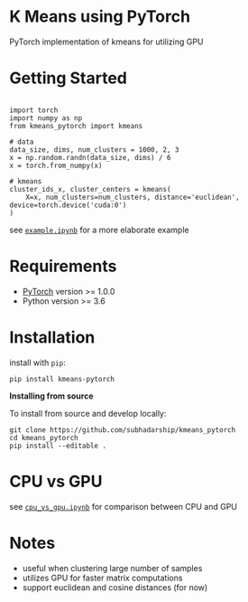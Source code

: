 # K Means using PyTorch
PyTorch implementation of kmeans for utilizing GPU

# Getting Started
```

import torch
import numpy as np
from kmeans_pytorch import kmeans

# data
data_size, dims, num_clusters = 1000, 2, 3
x = np.random.randn(data_size, dims) / 6
x = torch.from_numpy(x)

# kmeans
cluster_ids_x, cluster_centers = kmeans(
    X=x, num_clusters=num_clusters, distance='euclidean', device=torch.device('cuda:0')
)
```

see [`example.ipynb`](https://github.com/subhadarship/kmeans_pytorch/blob/master/example.ipynb) for a more elaborate example

# Requirements
* [PyTorch](http://pytorch.org/) version >= 1.0.0
* Python version >= 3.6

# Installation

install with `pip`:
```
pip install kmeans-pytorch
```

**Installing from source**

To install from source and develop locally:
```
git clone https://github.com/subhadarship/kmeans_pytorch
cd kmeans_pytorch
pip install --editable .
```

# CPU vs GPU
see [`cpu_vs_gpu.ipynb`](https://github.com/subhadarship/kmeans_pytorch/blob/master/cpu_vs_gpu.ipynb) for comparison between CPU and GPU

# Notes
- useful when clustering large number of samples
- utilizes GPU for faster matrix computations
- support euclidean and cosine distances (for now)


